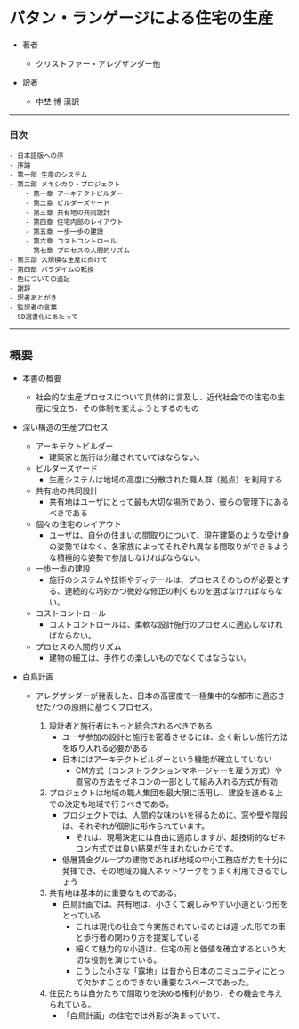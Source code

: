 # パタン・ランゲージによる住宅の生産

- 著者
    - クリストファー・アレグザンダー他
    
- 訳者
    - 中埜 博 漢訳
    
---
### 目次
    - 日本語版への序
    - 序論
    - 第一部 生産のシステム
    - 第二部 メキシカり・プロジェクト
        - 第一章 アーキテクトビルダー
        - 第二章 ビルダーズヤード
        - 第三章 共有地の共同設計
        - 第四章 住宅内部のレイアウト
        - 第五章 一歩一歩の建設
        - 第六章 コストコントロール
        - 第七章 プロセスの人間的リズム
    - 第三部 大規模な生産に向けて
    - 第四部 パラダイムの転換
    - 色についての追記
    - 謝辞
    - 訳者あとがき
    - 監訳者の言葉
    - SD選書化にあたって
    
    
---
## 概要

- 本書の概要
    - 社会的な生産プロセスについて具体的に言及し、近代社会での住宅の生産に役立ち、その体制を変えようとするのもの
        
- 深い構造の生産プロセス
    - アーキテクトビルダー
        - 建築家と施行は分離されていてはならない。
    - ビルダーズヤード
        - 生産システムは地域の高度に分散された職人群（拠点）を利用する
    - 共有地の共同設計
        - 共有地はユーザにとって最も大切な場所であり、彼らの管理下にあるべきである
    - 個々の住宅のレイアウト
        - ユーザは、自分の住まいの間取りについて、現在建築のような受け身の姿勢ではなく、各家族によってそれぞれ異なる間取りができるような積極的な姿勢で参加しなければならない。
    - 一歩一歩の建設
        - 施行のシステムや技術やディテールは、プロセスそのものが必要とする、連続的な巧妙かつ微妙な修正の利くものを選ばなければならない。
    - コストコントロール
        - コストコントロールは、柔軟な設計施行のプロセスに適応しなければならない。
    - プロセスの人間的リズム
        - 建物の細工は、手作りの楽しいものでなくてはならない。
        
        
- 白鳥計画
    - アレグザンダーが発表した、日本の高密度で一極集中的な都市に適応させた7つの原則に基づくプロセス。
    
        1. 設計者と施行者はもっと統合されるべきである
            - ユーザ参加の設計と施行を密着させるには、全く新しい施行方法を取り入れる必要がある
            - 日本にはアーキテクトビルダーという機能が確立していない
                - CM方式（コンストラクションマネージャーを雇う方式）や直営の方法をゼネコンの一部として組み入れる方式が有効
        2. プロジェクトは地域の職人集団を最大限に活用し、建設を進める上での決定も地域で行うべきである。
            - プロジェクトでは、人間的な味わいを得るために、窓や壁や階段は、それぞれが個別に形作られています。
                - それは、現場決定には自由に適応しますが、超技術的なゼネコン方式では良い結果が生まれないからです。
            - 低層賃金グループの建物であれば地域の中小工務店が力を十分に発揮でき、その地域の職人ネットワークをうまく利用できるでしょう
        3. 共有地は基本的に重要なものである。
            - 白鳥計画では、共有地は、小さくて親しみやすい小道という形をとっている
                - これは現代の社会で今実施されているのとは違った形での車と歩行者の関わり方を提案している
                - 細くて魅力的な小道は、住宅の形と価値を確立するという大切な役割を演じている。
                - こうした小さな「露地」は昔から日本のコミュニティにとって欠かすことのできない重要なスペースであった。
        4. 住民たちは自分たちで間取りを決める権利があり、その機会を与えられている。
            - 「白鳥計画」の住宅では外形が決まっていて、



    
